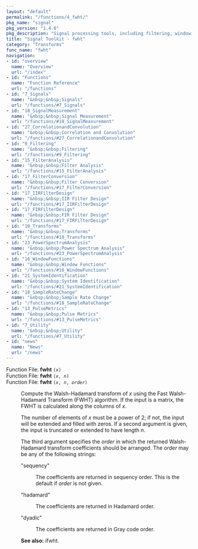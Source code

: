 ```yaml
---
layout: "default"
permalink: "/functions/4_fwht/"
pkg_name: "signal"
pkg_version: "1.4.6"
pkg_description: "Signal processing tools, including filtering, windowing and display functions."
title: "Signal Toolkit - fwht"
category: "Transforms"
func_name: "fwht"
navigation:
- id: "overview"
  name: "Overview"
  url: "/index"
- id: "Functions"
  name: "Function Reference"
  url: "/functions"
- id: "7_Signals"
  name: "&nbsp;&nbsp;Signals"
  url: "/functions/#7_Signals"
- id: "18_SignalMeasurement"
  name: "&nbsp;&nbsp;Signal Measurement"
  url: "/functions/#18_SignalMeasurement"
- id: "27_CorrelationandConvolution"
  name: "&nbsp;&nbsp;Correlation and Convolution"
  url: "/functions/#27_CorrelationandConvolution"
- id: "9_Filtering"
  name: "&nbsp;&nbsp;Filtering"
  url: "/functions/#9_Filtering"
- id: "15_FilterAnalysis"
  name: "&nbsp;&nbsp;Filter Analysis"
  url: "/functions/#15_FilterAnalysis"
- id: "17_FilterConversion"
  name: "&nbsp;&nbsp;Filter Conversion"
  url: "/functions/#17_FilterConversion"
- id: "17_IIRFilterDesign"
  name: "&nbsp;&nbsp;IIR Filter Design"
  url: "/functions/#17_IIRFilterDesign"
- id: "17_FIRFilterDesign"
  name: "&nbsp;&nbsp;FIR Filter Design"
  url: "/functions/#17_FIRFilterDesign"
- id: "10_Transforms"
  name: "&nbsp;&nbsp;Transforms"
  url: "/functions/#10_Transforms"
- id: "23_PowerSpectrumAnalysis"
  name: "&nbsp;&nbsp;Power Spectrum Analysis"
  url: "/functions/#23_PowerSpectrumAnalysis"
- id: "16_WindowFunctions"
  name: "&nbsp;&nbsp;Window Functions"
  url: "/functions/#16_WindowFunctions"
- id: "21_SystemIdentification"
  name: "&nbsp;&nbsp;System Identification"
  url: "/functions/#21_SystemIdentification"
- id: "18_SampleRateChange"
  name: "&nbsp;&nbsp;Sample Rate Change"
  url: "/functions/#18_SampleRateChange"
- id: "13_PulseMetrics"
  name: "&nbsp;&nbsp;Pulse Metrics"
  url: "/functions/#13_PulseMetrics"
- id: "7_Utility"
  name: "&nbsp;&nbsp;Utility"
  url: "/functions/#7_Utility"
- id: "news"
  name: "News"
  url: "/news"
---
```

<dl class="first-deftypefn">
<dt class="deftypefn" id="index-fwht"><span class="category-def">Function File: </span><span><strong class="def-name">fwht</strong> <code class="def-code-arguments">(<var class="var">x</var>)</code><a class="copiable-link" href="#index-fwht"></a></span></dt>
<dt class="deftypefnx def-cmd-deftypefn" id="index-fwht-1"><span class="category-def">Function File: </span><span><strong class="def-name">fwht</strong> <code class="def-code-arguments">(<var class="var">x</var>, <var class="var">n</var>)</code><a class="copiable-link" href="#index-fwht-1"></a></span></dt>
<dt class="deftypefnx def-cmd-deftypefn" id="index-fwht-2"><span class="category-def">Function File: </span><span><strong class="def-name">fwht</strong> <code class="def-code-arguments">(<var class="var">x</var>, <var class="var">n</var>, <var class="var">order</var>)</code><a class="copiable-link" href="#index-fwht-2"></a></span></dt>
<dd><p>Compute the Walsh-Hadamard transform of <var class="var">x</var> using the Fast
 Walsh-Hadamard Transform (FWHT) algorithm.  If the input is a matrix,
 the FWHT is calculated along the columns of <var class="var">x</var>.
</p>
<p>The number of elements of <var class="var">x</var> must be a power of 2; if not, the
 input will be extended and filled with zeros.  If a second argument
 is given, the input is truncated or extended to have length <var class="var">n</var>.
</p>
<p>The third argument specifies the <var class="var">order</var> in which the returned
 Walsh-Hadamard transform coefficients should be arranged.  The
 <var class="var">order</var> may be any of the following strings:
</p>
<dl class="table">
<dt>&quot;sequency&quot;</dt>
<dd><p>The coefficients are returned in sequency order.  This is the default
 if <var class="var">order</var> is not given.
</p>
</dd>
<dt>&quot;hadamard&quot;</dt>
<dd><p>The coefficients are returned in Hadamard order.
</p>
</dd>
<dt>&quot;dyadic&quot;</dt>
<dd><p>The coefficients are returned in Gray code order.
 </p></dd>
</dl>


<p><strong class="strong">See also:</strong> ifwht.
 </p></dd></dl>